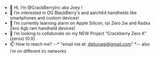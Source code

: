 - 👋 Hi, I’m @CrackBerryInc aka Joey !
- 👀 I’m interested in OG BlackBerry's and aarch64 handhelds like smartphones and custom devices!
- 🌱 I’m currently learning alarm on Apple Silicon, rpi Zero 2w and Radxa Zero 4gb ram handheld devices!
- 💞️ I’m looking to collaborate on my NEW Project "Crackberry Zero X" (zerox) (0.X)
- 📫 How to reach me? --* "email me at: dietunagi@gmail.com" *-- also i'm on different irc networks

<!---
CrackBerryInc/CrackBerryInc is a ✨ special ✨ repository because its `README.md` (this file) appears on your GitHub profile.
You can click the Preview link to take a look at your changes.
--->
